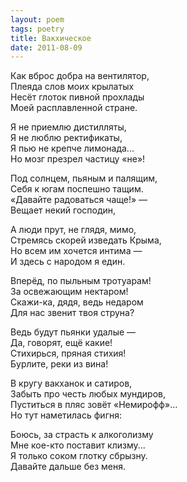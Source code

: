 ```yaml
---
layout: poem
tags: poetry
title: Вакхическое
date: 2011-08-09
---
```


Как вброс добра на вентилятор,<br>
Плеяда слов моих крылатых<br>
Несёт глоток пивной прохлады<br>
Моей расплавленной стране.<br>

Я не приемлю дистилляты,<br>
Я не люблю ректификаты,<br>
Я пью не крепче лимонада...<br>
Но мозг презрел частицу «не»!<br>

Под солнцем, пьяным и палящим,<br>
Себя к югам поспешно тащим.<br>
«Давайте радоваться чаще!» —<br>
Вещает некий господин,<br>

А люди прут, не глядя, мимо,<br>
Стремясь скорей изведать Крыма,<br>
Но всем им хочется интима —<br>
И здесь с народом я един.<br>

Вперёд, по пыльным тротуарам!<br>
За освежающим нектаром!<br>
Скажи-ка, дядя, ведь недаром<br>
Для нас звенит твоя струна?<br>

Ведь будут пьянки удалые —<br>
Да, говорят, ещё какие!<br>
Стихирься, пряная стихия!<br>
Бурлите, реки из вина!<br>

В кругу вакханок и сатиров,<br>
Забыть про честь любых мундиров,<br>
Пуститься в пляс зовёт «Немирофф»...<br>
Но тут наметилась фигня:<br>

Боюсь, за страсть к алкоголизму<br>
Мне кое-кто поставит клизму...<br>
Я только соком глотку сбрызну.<br>
Давайте дальше без меня.

